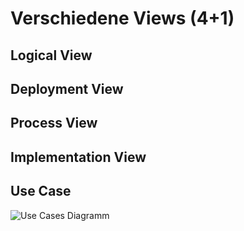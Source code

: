 # Verschiedene Views (4+1)

## Logical View

## Deployment View

## Process View

## Implementation View

## Use Case

<img src="/images/usecase.png" alt="Use Cases Diagramm"/>

